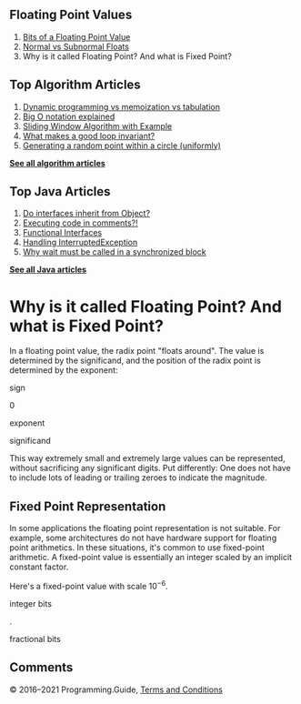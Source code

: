 



## Floating Point Values

1.  [Bits of a Floating Point Value](bits-of-a-floating-point-value.html)
2.  [Normal vs Subnormal Floats](normal-vs-subnormal-floats.html)
3.  Why is it called Floating Point? And what is Fixed Point?

## Top Algorithm Articles

1.  [Dynamic programming vs memoization vs tabulation](dynamic-programming-vs-memoization-vs-tabulation.html)
2.  [Big O notation explained](big-o-notation-explained.html)
3.  [Sliding Window Algorithm with Example](sliding-window-example.html)
4.  [What makes a good loop invariant?](what-makes-a-good-loop-invariant.html)
5.  [Generating a random point within a circle (uniformly)](random-point-within-circle.html)

[**See all algorithm articles**](algorithms.html)



## Top Java Articles

1.  [Do interfaces inherit from Object?](java/do-interfaces-inherit-from-object.html)
2.  [Executing code in comments?!](java/executing-code-in-comments.html)
3.  [Functional Interfaces](java/functional-interfaces.html)
4.  [Handling InterruptedException](java/handling-interrupted-exceptions.html)
5.  [Why wait must be called in a synchronized block](java/why-wait-must-be-in-synchronized.html)

[**See all Java articles**](java/index.html)

# Why is it called Floating Point? And what is Fixed Point?

In a floating point value, the radix point "floats around". The value is determined by the significand, and the position of the radix point is determined by the exponent:

sign

0

exponent

significand

This way extremely small and extremely large values can be represented, without sacrificing any significant digits. Put differently: One does not have to include lots of leading or trailing zeroes to indicate the magnitude.

## Fixed Point Representation

In some applications the floating point representation is not suitable. For example, some architectures do not have hardware support for floating point arithmetics. In these situations, it's common to use fixed-point arithmetic. A fixed-point value is essentially an integer scaled by an implicit constant factor.

Here's a fixed-point value with scale 10<sup>−6</sup>.

integer bits



.

fractional bits

## Comments



© 2016–2021 Programming.Guide, [Terms and Conditions](terms-and-conditions.html)
